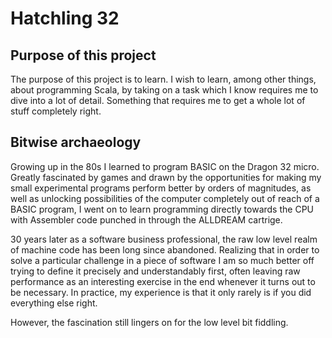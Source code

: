 # Hatchling 32

## Purpose of this project

The purpose of this project is to learn. I wish to learn, among other things, about programming Scala, by taking on a task which I know requires me to dive into a lot of detail. Something that requires me to get a whole lot of stuff completely right.

## Bitwise archaeology

Growing up in the 80s I learned to program BASIC on the Dragon 32 micro. Greatly fascinated by games and drawn by the opportunities for making my small experimental programs perform better by orders of magnitudes, as well as unlocking possibilities of the computer completely out of reach of a BASIC program, I went on to learn programming directly towards the CPU with Assembler code punched in through the ALLDREAM cartrige.

30 years later as a software business professional, the raw low level realm of machine code has been long since abandoned. Realizing that in order to solve a particular challenge in a piece of software I am so much better off trying to define it precisely and understandably first, often leaving raw performance as an interesting exercise in the end whenever it turns out to be necessary. In practice, my experience is that it only rarely is if you did everything else right.

However, the fascination still lingers on for the low level bit fiddling.
